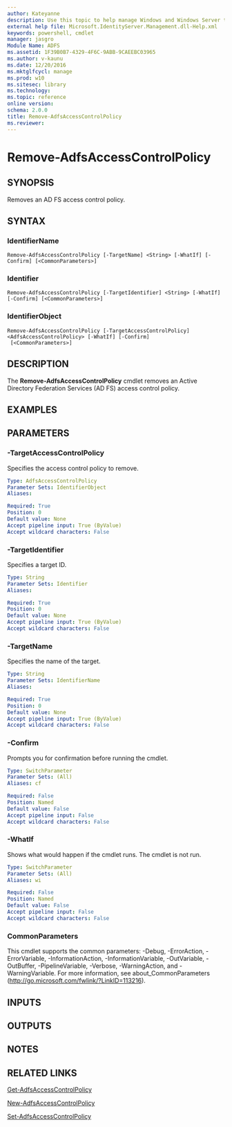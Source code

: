 ```yaml
---
author: Kateyanne
description: Use this topic to help manage Windows and Windows Server technologies with Windows PowerShell.
external help file: Microsoft.IdentityServer.Management.dll-Help.xml
keywords: powershell, cmdlet
manager: jasgro
Module Name: ADFS
ms.assetid: 1F39B0B7-4329-4F6C-9ABB-9CAEEBC03965
ms.author: v-kaunu
ms.date: 12/20/2016
ms.mktglfcycl: manage
ms.prod: w10
ms.sitesec: library
ms.technology: 
ms.topic: reference
online version: 
schema: 2.0.0
title: Remove-AdfsAccessControlPolicy
ms.reviewer:
---
```


# Remove-AdfsAccessControlPolicy

## SYNOPSIS
Removes an AD FS access control policy.

## SYNTAX

### IdentifierName
```
Remove-AdfsAccessControlPolicy [-TargetName] <String> [-WhatIf] [-Confirm] [<CommonParameters>]
```

### Identifier
```
Remove-AdfsAccessControlPolicy [-TargetIdentifier] <String> [-WhatIf] [-Confirm] [<CommonParameters>]
```

### IdentifierObject
```
Remove-AdfsAccessControlPolicy [-TargetAccessControlPolicy] <AdfsAccessControlPolicy> [-WhatIf] [-Confirm]
 [<CommonParameters>]
```

## DESCRIPTION
The **Remove-AdfsAccessControlPolicy** cmdlet removes an Active Directory Federation Services (AD FS) access control policy.

## EXAMPLES

## PARAMETERS

### -TargetAccessControlPolicy
Specifies the access control policy to remove.

```yaml
Type: AdfsAccessControlPolicy
Parameter Sets: IdentifierObject
Aliases: 

Required: True
Position: 0
Default value: None
Accept pipeline input: True (ByValue)
Accept wildcard characters: False
```

### -TargetIdentifier
Specifies a target ID.

```yaml
Type: String
Parameter Sets: Identifier
Aliases: 

Required: True
Position: 0
Default value: None
Accept pipeline input: True (ByValue)
Accept wildcard characters: False
```

### -TargetName
Specifies the name of the target.

```yaml
Type: String
Parameter Sets: IdentifierName
Aliases: 

Required: True
Position: 0
Default value: None
Accept pipeline input: True (ByValue)
Accept wildcard characters: False
```

### -Confirm
Prompts you for confirmation before running the cmdlet.

```yaml
Type: SwitchParameter
Parameter Sets: (All)
Aliases: cf

Required: False
Position: Named
Default value: False
Accept pipeline input: False
Accept wildcard characters: False
```

### -WhatIf
Shows what would happen if the cmdlet runs.
The cmdlet is not run.

```yaml
Type: SwitchParameter
Parameter Sets: (All)
Aliases: wi

Required: False
Position: Named
Default value: False
Accept pipeline input: False
Accept wildcard characters: False
```

### CommonParameters
This cmdlet supports the common parameters: -Debug, -ErrorAction, -ErrorVariable, -InformationAction, -InformationVariable, -OutVariable, -OutBuffer, -PipelineVariable, -Verbose, -WarningAction, and -WarningVariable. For more information, see about_CommonParameters (http://go.microsoft.com/fwlink/?LinkID=113216).

## INPUTS

## OUTPUTS

## NOTES

## RELATED LINKS

[Get-AdfsAccessControlPolicy](./Get-AdfsAccessControlPolicy.md)

[New-AdfsAccessControlPolicy](./New-AdfsAccessControlPolicy.md)

[Set-AdfsAccessControlPolicy](./Set-AdfsAccessControlPolicy.md)

